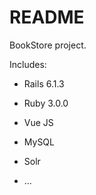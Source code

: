 # README

BookStore project.

Includes:

* Rails 6.1.3

* Ruby 3.0.0

* Vue JS

* MySQL

* Solr

* ...
